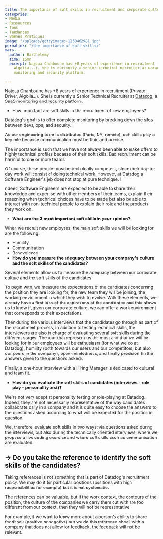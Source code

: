 ```yaml
---
title: The importance of soft skills in recruitment and corporate culture
categories:
- Media
- Ressources
- Tous
- Tendances
- Bonnes Pratiques
image: "/uploads/gettyimages-1250462981.jpg"
permalink: "/the-importance-of-soft-skills/"
meta:
  author: Barthelemy
  time: 15mn
  excerpt: Najoua Chahboune has +8 years of experience in recruitment (Private Driver,
    Algolia...). She is currently a Senior Technical Recruiter at Datadog, a SaaS
    monitoring and security platform.

---
```

Najoua Chahboune has +8 years of experience in recruitment (Private Driver, Algolia...). She is currently a Senior Technical Recruiter at [Datadog](https://www.datadoghq.com/lpg/?utm_source=Advertisement&utm_medium=GoogleAdsNon1stTier&utm_campaign=GoogleAdsNon1stTier-BrandCV&utm_content=Brand&utm_keyword=%2Bdatadog&utm_matchtype=b&gclid=CjwKCAjwmv-DBhAMEiwA7xYrd751Uo6UFt7GzVCy0gyIrtzFpJwlHqyXFt_elLMiek0HxIrY9sn2shoCEwYQAvD_BwE), a SaaS monitoring and security platform.

* How important are soft skills in the recruitment of new employees?

Datadog's goal is to offer complete monitoring by breaking down the silos between devs, ops, and security.

As our engineering team is distributed (Paris, NY, remote), soft skills play a key role because communication must be fluid and precise.

The importance is such that we have not always been able to make offers to highly technical profiles because of their soft skills. Bad recruitment can be harmful to one or more teams.

Of course, these people must be technically competent, since their day-to-day work will consist of doing technical work. However, at Datadog a Software Engineer's job does not stop at pure technique. I

ndeed, Software Engineers are expected to be able to share their knowledge and expertise with other members of their teams, explain their reasoning when technical choices have to be made but also be able to interact with non-technical people to explain their role and the products they work on.

* **What are the 3 most important soft skills in your opinion?**

When we recruit new employees, the main soft skills we will be looking for are the following:

* Humility
* Communication
* Benevolence
* **How do you measure the adequacy between your company's culture and the soft skills of the candidates?**

Several elements allow us to measure the adequacy between our corporate culture and the soft skills of the candidates.

To begin with, we measure the expectations of the candidates concerning: the position they are looking for, the new team they will be joining, the working environment in which they wish to evolve. With these elements, we already have a first idea of the aspirations of the candidates and this allows us to know if, given our corporate culture, we can offer a work environment that corresponds to their expectations.

Then during the various interviews that the candidates go through as part of the recruitment process, in addition to testing technical skills, the interviewers are also in charge of evaluating several soft skills during the different stages. The four that represent us the most and that we will be looking for in our employees will be enthusiasm (for what we do at Datadog), humility (both towards our users and our competitors, but also our peers in the company), open-mindedness, and finally precision (in the answers given to the questions asked).

Finally, a one-hour interview with a Hiring Manager is dedicated to cultural and team fit.

* **How do you evaluate the soft skills of candidates (interviews - role play - personality test)?**

We're not very adept at personality testing or role-playing at Datadog. Indeed, they are not necessarily representative of the way candidates collaborate daily in a company and it is quite easy to choose the answers to the questions asked according to what will be expected for the position in question.

We, therefore, evaluate soft skills in two ways: via questions asked during the interviews, but also during the technically oriented interviews, where we propose a live coding exercise and where soft skills such as communication are evaluated.

## → **Do you take the reference to identify the soft skills of the candidates?**

Taking references is not something that is part of Datadog's recruitment policy. We may do it for particular positions (positions with high responsibilities for example) but it is not systematic.

The references can be valuable, but if the work context, the contours of the position, the culture of the companies we carry them out with are too different from our context, then they will not be representative.

For example, if we want to know more about a person's ability to share feedback (positive or negative) but we do this reference check with a company that does not allow for feedback, the feedback will not be relevant.